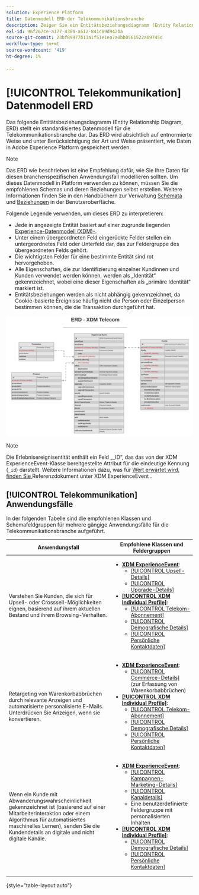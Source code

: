 ```yaml
---
solution: Experience Platform
title: Datenmodell ERD der Telekommunikationsbranche
description: Zeigen Sie ein Entitätsbeziehungsdiagramm (Entity Relationship Diagram, ERD) an, das ein standardisiertes Datenmodell für die Telekommunikationsbranche beschreibt, das mit dem Experience-Datenmodell (XDM) für die Verwendung in Adobe Experience Platform kompatibel ist.
exl-id: 96f267ce-a177-4384-a512-841c89d942ba
source-git-commit: 23bf89977b13a1f51e1ea7a0bb0561522a09745d
workflow-type: tm+mt
source-wordcount: '419'
ht-degree: 1%

---
```


# [!UICONTROL Telekommunikation] Datenmodell ERD

Das folgende Entitätsbeziehungsdiagramm (Entity Relationship Diagram, ERD) stellt ein standardisiertes Datenmodell für die Telekommunikationsbranche dar. Das ERD wird absichtlich auf entnormierte Weise und unter Berücksichtigung der Art und Weise präsentiert, wie Daten in Adobe Experience Platform gespeichert werden.

>[!NOTE]
>
>Das ERD wie beschrieben ist eine Empfehlung dafür, wie Sie Ihre Daten für diesen branchenspezifischen Anwendungsfall modellieren sollten. Um dieses Datenmodell in Platform verwenden zu können, müssen Sie die empfohlenen Schemas und deren Beziehungen selbst erstellen. Weitere Informationen finden Sie in den Handbüchern zur Verwaltung [Schemata](../../ui/resources/schemas.md) und [Beziehungen](../../tutorials/relationship-ui.md) in der Benutzeroberfläche.

Folgende Legende verwenden, um dieses ERD zu interpretieren:

* Jede in angezeigte Entität basiert auf einer zugrunde liegenden [Experience-Datenmodell (XDM)-](../composition.md#class).
* Unter einem übergeordneten Feld eingerückte Felder stellen ein untergeordnetes Feld oder Unterfeld dar, das zur Feldergruppe des übergeordneten Felds gehört.
* Die wichtigsten Felder für eine bestimmte Entität sind rot hervorgehoben.
* Alle Eigenschaften, die zur Identifizierung einzelner Kundinnen und Kunden verwendet werden können, werden als „Identität“ gekennzeichnet, wobei eine dieser Eigenschaften als „primäre Identität“ markiert ist.
* Entitätsbeziehungen werden als nicht abhängig gekennzeichnet, da Cookie-basierte Ereignisse häufig nicht die Person oder Einzelperson bestimmen können, die die Transaktion durchgeführt hat.


![Ein Beispiel-ERD für ein Datenmodell der Telekommunikationsbranche](../../images/industries/telecom.png)

>[!NOTE]
>
>Die Erlebnisereignisentität enthält ein Feld „_ID“, das das von der XDM ExperienceEvent-Klasse bereitgestellte Attribut für die eindeutige Kennung (`_id`) darstellt. Weitere Informationen dazu, was für [ Wert erwartet wird, finden Sie ](../../classes/experienceevent.md) Referenzdokument unter XDM ExperienceEvent .

## [!UICONTROL Telekommunikation] Anwendungsfälle

In der folgenden Tabelle sind die empfohlenen Klassen und Schemafeldgruppen für mehrere gängige Anwendungsfälle für die Telekommunikationsbranche aufgeführt.

| Anwendungsfall | Empfohlene Klassen und Feldergruppen |
| --- | --- |
| Verstehen Sie Kunden, die sich für Upsell- oder Crosssell-Möglichkeiten eignen, basierend auf ihrem aktuellen Bestand und ihrem Browsing-Verhalten. | <ul><li>**[XDM ExperienceEvent](../../classes/experienceevent.md)**:<ul><li>[[!UICONTROL Upsell-Details]](../../field-groups/event/upsell-details.md)</li><li>[[!UICONTROL Upgrade-Details]](../../field-groups/event/upgrade-details.md)</li></ul></li><li>**[[!UICONTROL XDM Individual Profile]](../../classes/individual-profile.md)**:<ul><li>[[!UICONTROL Telekom-Abonnement]](../../field-groups/profile/telecom-subscription.md)</li><li>[[!UICONTROL Demografische Details]](../../field-groups/profile/demographic-details.md)</li><li>[[!UICONTROL Persönliche Kontaktdaten]](../../field-groups/profile/personal-contact-details.md)</li></ul></li></ul> |
| Retargeting von Warenkorbabbrüchen durch relevante Anzeigen und automatisierte personalisierte E-Mails. Unterdrücken Sie Anzeigen, wenn sie konvertieren. | <ul><li>**[XDM ExperienceEvent](../../classes/experienceevent.md)**:<ul><li>[[!UICONTROL Commerce-Details]](../../field-groups/event/upsell-details.md) (zur Erfassung von Warenkorbabbrüchen)</li></ul></li><li>**[[!UICONTROL XDM Individual Profile]](../../classes/individual-profile.md)**:<ul><li>[[!UICONTROL Telekom-Abonnement]](../../field-groups/profile/telecom-subscription.md)</li><li>[[!UICONTROL Demografische Details]](../../field-groups/profile/demographic-details.md)</li><li>[[!UICONTROL Persönliche Kontaktdaten]](../../field-groups/profile/personal-contact-details.md)</li></ul></li></ul> |
| Wenn ein Kunde mit Abwanderungswahrscheinlichkeit gekennzeichnet ist (basierend auf einer Mitarbeiterinteraktion oder einem Algorithmus für automatisiertes maschinelles Lernen), senden Sie die Kundendetails an digitale und nicht digitale Kanäle. | <ul><li>**[XDM ExperienceEvent](../../classes/experienceevent.md)**:<ul><li>[[!UICONTROL Kampagnen-Marketing-Details]](../../field-groups/event/campaign-marketing-details.md)</li><li>[[!UICONTROL Kanaldetails]](../../field-groups/event/channel-details.md)</li><li>Eine benutzerdefinierte Feldergruppe mit personalisierten Inhalten</li></ul></li><li>**[[!UICONTROL XDM Individual Profile]](../../classes/individual-profile.md)**:<ul><li>[[!UICONTROL Demografische Details]](../../field-groups/profile/demographic-details.md)</li><li>[[!UICONTROL Persönliche Kontaktdaten]](../../field-groups/profile/personal-contact-details.md)</li></ul></li></ul> |

{style="table-layout:auto"}
